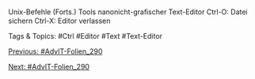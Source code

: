 Unix-Befehle (Forts.)
Tools
nanonicht-graﬁscher Text-Editor
Ctrl-O: Datei sichern
Ctrl-X: Editor verlassen

   Tags & Topics:
   #Ctrl
   #Editor
   #Text
   #Text-Editor

[Previous: #AdvIT-Folien_290](AdvIT-Folien_290.md)

[Next: #AdvIT-Folien_290](AdvIT-Folien_290.md)